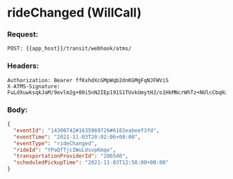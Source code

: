 # rideChanged (WillCall)

### Request:

```
POST: {{app_host}}/transit/webhook/atms/
```

### Headers:

```http
Authorization: Bearer ffKxhdXcGMpWqb2dnKGMgFqNJFWViS
X-ATMS-Signature: FuLdXuwksqkJaM/9evlm2g+00i5nN2IEp191S1TUvkUmytHJ/o1HkMNcrWhTz+NUlcCbqHzM2qxx4VXQeM+OaQ==
```

### Body:

```json
{
  "eventId": "14300742#1635969726#6182eabeef3fd",
  "eventTime": "2021-11-03T20:02:06+00:00",
  "eventType": "rideChanged",
  "rideId": "YPaQfTjcIWuLUsvpKmqe",
  "transportationProviderId": "206540",
  "scheduledPickupTime": "2021-11-03T12:58:00+00:00"
}
```
